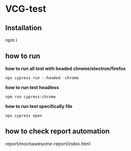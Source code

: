 # VCG-test

## Installation

npm i

## how to run

**how to run all test with headed chrome/electron/firefox**
```
npx cypress run --headed -chrome
```

**how to run test headless**
```
npm run cypress:chrome
```
**how to run test specifically file**
```
npx cypress open
```

## how to check report automation

report/mochawesome-report/index.html
